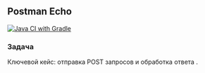 ## Postman Echo
[![Java CI with Gradle](https://github.com/aeontal/aqa-2.1.2/actions/workflows/gradle.yml/badge.svg)](https://github.com/aeontal/aqa-2.1.2/actions/workflows/gradle.yml)

### Задача
Ключевой кейс: отправка POST запросов и обработка ответа .




